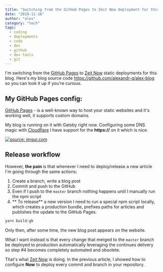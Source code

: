 ```yaml
---
title: "Switching from the GitHub Pages to Zeit Now deployment for this blog"
date: "2019-11-16"
author: "alex"
category: "tech"
tags:
  - coding
  - deployments
  - code
  - dev
  - github
  - dev tools
  - git
---
```


I'm switching from the [GitHub Pages](https://pages.github.com/) to [Zeit Now](https://zeit.co/) static deployments for this blog. Here's my blog source code https://github.com/alexandr-g/alex-blog so you can look it up if you're curious.

## My GitHub Pages config:

[GitHub Pages](https://pages.github.com/) - is a well-known way to host your static websites and it's working well, it supports custom domains.

My blog is running on it with Gatsby right now. Configuring some DNS magic with [Cloudflare](https://www.cloudflare.com/) I have support for the **https://** on it which is nice.

<a href="https://imgur.com/AsQ1xcr"><img src="https://i.imgur.com/AsQ1xcrl.png" title="source: imgur.com" /></a>

## Release workflow

However, **the pain** is that whenever I need to deploy/release a new article I'm going through the same actions:

1. Create a branch, write a blog post
2. Commit and push to the GitHub
3. Even if I push to the `master` branch nothing happens until I manually run the npm script
4. ** To release** a new version I need to run a special npm script locally, which creates a production bundle, prefixes paths for articles and publishes the update to the GitHub Pages.

```bash
yarn build:gh
```

Only then, after some time, the new blog post appears on the website.

What I want instead is that every change that merged to the `master` branch be deployed to production automatically leveraging the continues delivery so step #4 becomes completely automated and obsolete.

That's what [Zeit Now](https://zeit.co/) is doing. In the previous article, I showed how to configure **Now** to deploy every commit and branch in your repository.
